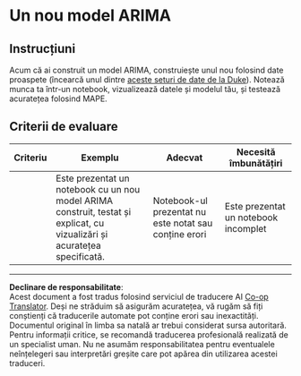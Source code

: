 <!--
CO_OP_TRANSLATOR_METADATA:
{
  "original_hash": "1c814013e10866dfd92cdb32caaae3ac",
  "translation_date": "2025-09-05T15:31:54+00:00",
  "source_file": "7-TimeSeries/2-ARIMA/assignment.md",
  "language_code": "ro"
}
-->
# Un nou model ARIMA

## Instrucțiuni

Acum că ai construit un model ARIMA, construiește unul nou folosind date proaspete (încearcă unul dintre [aceste seturi de date de la Duke](http://www2.stat.duke.edu/~mw/ts_data_sets.html)). Notează munca ta într-un notebook, vizualizează datele și modelul tău, și testează acuratețea folosind MAPE.

## Criterii de evaluare

| Criteriu | Exemplu                                                                                                             | Adecvat                                                  | Necesită îmbunătățiri              |
| -------- | ------------------------------------------------------------------------------------------------------------------- | -------------------------------------------------------- | ----------------------------------- |
|          | Este prezentat un notebook cu un nou model ARIMA construit, testat și explicat, cu vizualizări și acuratețea specificată. | Notebook-ul prezentat nu este notat sau conține erori    | Este prezentat un notebook incomplet |

---

**Declinare de responsabilitate**:  
Acest document a fost tradus folosind serviciul de traducere AI [Co-op Translator](https://github.com/Azure/co-op-translator). Deși ne străduim să asigurăm acuratețea, vă rugăm să fiți conștienți că traducerile automate pot conține erori sau inexactități. Documentul original în limba sa natală ar trebui considerat sursa autoritară. Pentru informații critice, se recomandă traducerea profesională realizată de un specialist uman. Nu ne asumăm responsabilitatea pentru eventualele neînțelegeri sau interpretări greșite care pot apărea din utilizarea acestei traduceri.